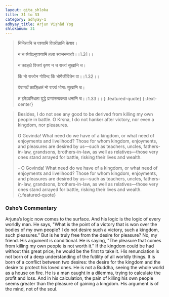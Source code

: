 ```yaml
---
layout: gita_shloka
title: 31 to 33
category: adhyay-1
adhyay_title: Arjun Viṣhād Yog
shlokanum: 31
---
```


> निमित्तानि च पश्यामि विपरीतानि केशव।<br><br>न च श्रेयोऽनुपश्यामि हत्वा स्वजनमाहवे।।1.31।।<br><br>न काङ्क्षे विजयं कृष्ण न च राज्यं सुखानि च।<br><br>किं नो राज्येन गोविन्द किं भोगैर्जीवितेन वा।।1.32।।<br><br>येषामर्थे काङ्क्षितं नो राज्यं भोगाः सुखानि च।<br><br>त इमेऽवस्थिता युद्धे प्राणांस्त्यक्त्वा धनानि च।।1.33।।
{:.featured-quote}
{:.text-center}

> Besides, I do not see any good to be derived from killing my own people in battle. O Krsna, I do not hanker after victory, nor even a kingdom, nor pleasures.<br><br>O Govinda! What need do we have of a kingdom, or what need of enjoyments and livelihood? Those for whom kingdom, enjoyments, and pleasures are desired by us—such as teachers, uncles, fathers-in-law, grandsons, brothers-in-law, as well as relatives—those very ones stand arrayed for battle, risking their lives and wealth.<br><br>- O Govinda! What need do we have of a kingdom, or what need of enjoyments and livelihood? Those for whom kingdom, enjoyments, and pleasures are desired by us—such as teachers, uncles, fathers-in-law, grandsons, brothers-in-law, as well as relatives—those very ones stand arrayed for battle, risking their lives and wealth.
{:.featured-quote}

### Osho’s Commentary
Arjuna’s logic now comes to the surface. And his logic is the logic of every worldly man. He says, "What is the point of a victory that is won over the bodies of my own people? I do not desire such a victory, such a kingdom, such pleasures."
But is he truly free from the desire for pleasure? No, my friend. His argument is conditional. He is saying, "The pleasure that comes from killing my own people is not worth it." If the kingdom could be had without this great price, he would be the first to take it.
His renunciation is not born of a deep understanding of the futility of all worldly things. It is born of a conflict between two desires: the desire for the kingdom and the desire to protect his loved ones. He is not a Buddha, seeing the whole world as a house on fire. He is a man caught in a dilemma, trying to calculate the profit and loss. And in his calculation, the pain of killing his own people seems greater than the pleasure of gaining a kingdom. His argument is of the mind, not of the soul.
